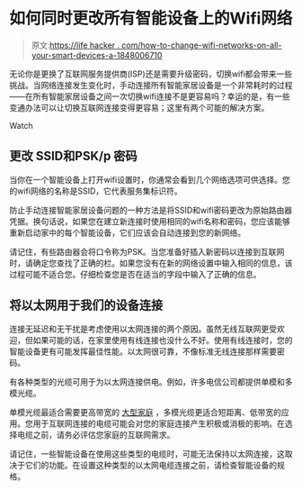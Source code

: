 # 如何同时更改所有智能设备上的Wifi网络

> 原文:[https://life hacker . com/how-to-change-wifi-networks-on-all-your-smart-devices-a-1848006710](https://lifehacker.com/how-to-change-wifi-networks-on-all-your-smart-devices-a-1848006710)

无论你是更换了互联网服务提供商(ISP)还是需要升级密码，切换wifi都会带来一些挑战。当网络连接发生变化时，手动连接所有智能家居设备是一个非常耗时的过程——在所有智能家居设备之间一次切换wifi连接不是更容易吗？幸运的是，有一些变通办法可以让切换互联网连接变得更容易；这里有两个可能的解决方案。

Watch

## 更改 SSID和PSK/p 密码

当你在一个智能设备上打开wifi设置时，你通常会看到几个网络选项可供选择。您的wifi网络的名称是SSID，它代表服务集标识符。

防止手动连接智能家居设备问题的一种方法是将SSID和wifi密码更改为原始路由器凭据。换句话说，如果您在建立新连接时使用相同的wifi名称和密码，您应该能够重新启动家中的每个智能设备，它们应该会自动连接到您的新网络。

请记住，有些路由器会将口令称为PSK。当您准备好插入新密码以连接到互联网时，请确定您查找了正确的栏。如果您没有在新的网络设置中输入相同的信息，该过程可能不适合您。仔细检查您是否在适当的字段中输入了正确的信息。

## 将以太网用于我们的设备连接

连接无延迟和无干扰是考虑使用以太网连接的两个原因。虽然无线互联网更受欢迎，但如果可能的话，在家里使用有线连接也没什么不好。使用有线连接时，您的智能设备更有可能发挥最佳性能。以太网很可靠，不像标准无线连接那样需要密码。

有各种类型的光缆可用于为以太网连接供电。例如，许多电信公司都提供单模和多模光缆。

单模光缆最适合需要更高带宽的 [大型家庭](https://www.gomultilink.com/blog/multilog/single-mode-vs-multi-mode-fiber-optic-cables) ，多模光缆更适合短距离、低带宽的应用。您用于互联网连接的电缆可能会对您的家庭连接产生积极或消极的影响。在选择电缆之前，请务必评估您家庭的互联网需求。

请记住，一些智能设备在使用这些类型的电缆时，可能无法保持以太网连接，这取决于它们的功能。在设置这种类型的以太网电缆连接之前，请检查智能设备的规格。